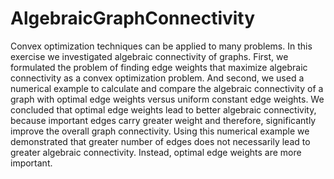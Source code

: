 # AlgebraicGraphConnectivity

Convex optimization techniques can be applied to many problems.
In this exercise we investigated algebraic connectivity of graphs. First, we formulated the problem of finding edge weights that maximize algebraic connectivity
as a convex optimization problem. And second, we used a numerical example to calculate and compare the algebraic connectivity of a graph with optimal edge weights versus uniform constant edge weights. We concluded that optimal edge weights lead to better algebraic connectivity, because important edges carry greater weight and therefore, significantly improve the overall graph connectivity. Using this numerical example we demonstrated that greater number of edges does not necessarily lead to greater algebraic connectivity. Instead, optimal edge weights are more important.
